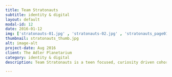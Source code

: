```yaml
---
title: Team Stratonauts
subtitle: identity & digital
layout: default
modal-id: 12
date: 2016-01-12
img: ['stratonauts-01.jpg' , 'stratonauts-02.jpg' , 'stratonauts_page01.jpg' , 'stratonauts-12.jpg' , 'stratonauts-process.JPG'  ]
thumbnail: stratonauts_thumb.jpg
alt: image-alt
project-date: Aug 2016
client: The Adler Planetarium
category: identity & digital
description: Team Stratonauts is a teen focused, curiosity driven cohort of high school aged space pioneers that is part of the Far Horizons Program. The identity is simple, illustrative, and reminds people of the classic hay-day of space travel—sputnik, the moon landing, the space station. It feels fast, it feels impactful. It’s stratospheric curves and lines are visually intuitive, and reference years of science fiction and reality.<p><p style="color:#95a5a6;"><i> Collaborative work <a href="http://wewantto.design">We Want To __</a></i> 

---
```

